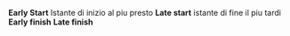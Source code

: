 **Early Start** Istante di inizio al piu presto
**Late start** istante di fine il piu tardi
**Early finish**
**Late finish** 